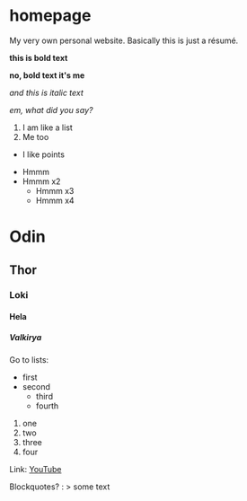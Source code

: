 # homepage
My very own personal website. Basically this is just a résumé.

**this is bold text**

__no, bold text it's me__

*and this is italic text*

_em, what did you say?_

1. I am like a list
2. Me too

* I like points

- Hmmm
- Hmmm x2
  - Hmmm x3
  - Hmmm x4
  
# Odin
## Thor
### Loki
#### Hela
##### Valkirya

Go to lists:

* first
* second
  * third
  * fourth
  
1. one
2. two
  3. three
  4. four
  
Link: [YouTube](https://www.youtube.com)

Blockquotes? :  > some text

